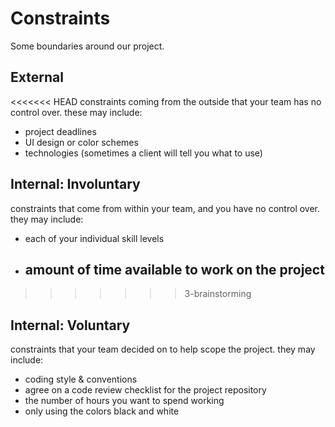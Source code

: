 # Constraints

Some boundaries around our project.

## External

<<<<<<< HEAD constraints coming from the outside that your team has no control
over. these may include:

- project deadlines
- UI design or color schemes
- technologies (sometimes a client will tell you what to use)

## Internal: Involuntary

constraints that come from within your team, and you have no control over. they
may include:

- each of your individual skill levels

- ## amount of time available to work on the project
<!--
  constraints coming from the outside that your team has no control over.
  these may include:
  - project deadlines
  - UI design or color schemes
  - technologies (sometimes a client will tell you what to use)
-->

> > > > > > > 3-brainstorming

## Internal: Voluntary

constraints that your team decided on to help scope the project. they may
include:

- coding style & conventions
- agree on a code review checklist for the project repository
- the number of hours you want to spend working
- only using the colors black and white
